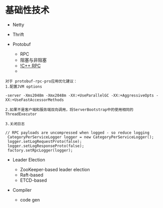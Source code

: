 基础性技术
===

* Netty

* Thrift

* Protobuf
  - RPC
  - 阻塞与非阻塞
  - [!C++ RPC](https://blog.csdn.net/yangbindxj/article/details/125014277)
  - 
```
对于 protobuf-rpc-pro应用优化建议：
1.配置JVM options

-server -Xms2048m -Xmx2048m -XX:+UseParallelGC -XX:+AggressiveOpts -XX:+UseFastAccessorMethods

2.如果不是客户端和服务端双向调用，将ServerBootstrap中的使用相同的ThreadExecutor

3.关闭日志

// RPC payloads are uncompressed when logged - so reduce logging
 CategoryPerServiceLogger logger = new CategoryPerServiceLogger();
 logger.setLogRequestProto(false);
 logger.setLogResponseProto(false);
 factory.setRpcLogger(logger);

```

* Leader Election
  - ZooKeeper-based leader election
  - Raft-based 
  - ETCD-based

* Compiler
  - code gen